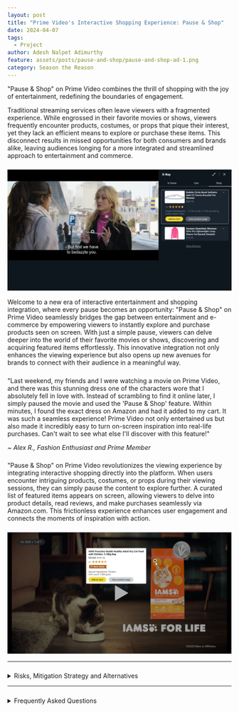 ```yaml
---
layout: post
title: "Prime Video's Interactive Shopping Experience: Pause & Shop"
date: 2024-04-07
tags:
  - Project
author: Adesh Nalpet Adimurthy
feature: assets/posts/pause-and-shop/pause-and-shop-ad-1.png
category: Season the Reason
---
```


<p>"Pause & Shop" on Prime Video combines the thrill of shopping with the joy of entertainment, redefining the boundaries of engagement.</p>

<p>Traditional streaming services often leave viewers with a fragmented experience. While engrossed in their favorite movies or shows, viewers frequently encounter products, costumes, or props that pique their interest, yet they lack an efficient means to explore or purchase these items. This disconnect results in missed opportunities for both consumers and brands alike, leaving audiences longing for a more integrated and streamlined approach to entertainment and commerce.</p>

<h5> </h5>

<p><img src="./assets/posts/pause-and-shop/pause-and-shop-4.png" /> </p>

<p>Welcome to a new era of interactive entertainment and shopping integration, where every pause becomes an opportunity: "Pause & Shop" on Prime Video seamlessly bridges the gap between entertainment and e-commerce by empowering viewers to instantly explore and purchase products seen on screen. With just a simple pause, viewers can delve deeper into the world of their favorite movies or shows, discovering and acquiring featured items effortlessly. This innovative integration not only enhances the viewing experience but also opens up new avenues for brands to connect with their audience in a meaningful way.</p>

<h5> </h5>

<div class="card">
  <div class="card-container">
  <p>"Last weekend, my friends and I were watching a movie on Prime Video, and there was this stunning dress one of the characters wore that I absolutely fell in love with. Instead of scrambling to find it online later, I simply paused the movie and used the 'Pause & Shop' feature. Within minutes, I found the exact dress on Amazon and had it added to my cart. It was such a seamless experience! Prime Video not only entertained us but also made it incredibly easy to turn on-screen inspiration into real-life purchases. Can't wait to see what else I'll discover with this feature!"</p>
    <p><i>~ Alex R., Fashion Enthusiast and Prime Member</i></p>
  </div>
</div>

<h5> </h5>

<p>"Pause & Shop" on Prime Video revolutionizes the viewing experience by integrating interactive shopping directly into the platform. When users encounter intriguing products, costumes, or props during their viewing sessions, they can simply pause the content to explore further. A curated list of featured items appears on screen, allowing viewers to delve into product details, read reviews, and make purchases seamlessly via Amazon.com. This frictionless experience enhances user engagement and connects the moments of inspiration with action.</p>

<h5> </h5>

<p><img src="./assets/posts/pause-and-shop/pause-and-shop-ad-1.png" /> </p>

<hr class="hr">

<h5> </h5>

<details><summary class="h3">Risks, Mitigation Strategy and Alternatives</summary>

<p><b>Risks / Reasons for Not Implementing this Feature:</b></p>

<p>Privacy Concerns: Introducing an interactive feature where users can identify and purchase products seen on screen may raise privacy concerns regarding data collection and tracking user preferences.</p>

<p>Distraction from Content: Introducing shopping features within the Prime Video interface may divert users' attention away from the primary purpose of the platform: enjoying movies and shows. Users might find themselves more focused on browsing products than immersing themselves in the storyline, leading to a disjointed viewing experience.</p>

<p>Cluttered Interface: Integrating shopping functionality into the Prime Video interface runs the risk of cluttering the user interface, potentially overwhelming users with additional elements such as product listings, advertisements, or purchase prompts. This clutter may detract from the clean and intuitive design that users expect from streaming platforms.</p>

<p>User Resistance: Some users may resist the integration of shopping features within a streaming service, perceiving it as an unwelcome intrusion into their leisure time. Resistance to the feature may stem from a desire to maintain a clear boundary between entertainment and commerce, with users preferring to shop on dedicated e-commerce platforms rather than within a video streaming environment.</p>

<p>Legal and Regulatory Considerations: If the feature raises legal or regulatory concerns, such as compliance with consumer protection laws or intellectual property rights, it may be prudent to reconsider implementation until these issues are addressed satisfactorily.</p>

<p>Technical Challenges: Implementing real-time product recognition technology to accurately identify items on screen may pose technical challenges, such as reliability and latency issues.</p>

<hr class="hr">

<p><b>Mitigation Strategy</b></p>

<p>Transparent Privacy Policies: Implement transparent privacy policies that clearly communicate how user data will be collected, used, and protected. Provide users with options to control their privacy settings.</p>

<p>User-Centric Design Approach: Adopt a user-centric design approach to ensure that the integration of shopping features into Prime Video enhances, rather than disrupts, the viewing experience. Prioritize simplicity, intuitiveness, and unobtrusiveness in the design of the user interface to minimize distractions and maintain focus on the content.</p>

<p>Optimized Interface: Design the Prime Video interface in a way that effectively balances content and shopping elements, avoiding clutter and ensuring that browsing and purchasing products remains a seamless and non-intrusive experience. Employ techniques such as collapsible menus, subtle notifications, and unobtrusive overlays to present shopping options without overwhelming the user.</p>

<p>User Education and Customization: Provide users with educational resources and customization options to empower them to tailor their Prime Video experience according to their preferences. Offer features such as customizable settings for shopping notifications and personalized recommendations based on viewing habits to enhance user control and mitigate potential resistance to integrated shopping features.</p>

<p>By prioritizing user-centric design principles, optimizing the interface for simplicity and intuitiveness, and providing users with control over their experience, we can effectively mitigate the risks associated with the disruption of the viewing experience and ensure that the integration of shopping features enhances the overall Prime Video experience for our users.</p>

<hr class="hr">

<p><b>Alternatives</b></p>

<p>Dedicated Shopping Section: Instead of integrating shopping directly into the Prime Video interface, create a separate section within the Amazon platform specifically for products featured in movies and shows. Users could access this section separately from their viewing experience, allowing them to explore and purchase related products without disrupting their entertainment.</p>

<p>Curated Product Recommendations: Implement a system for curating and promoting products related to movies and shows on Amazon.com based on user preferences and viewing history. Instead of integrating shopping directly into the viewing experience, leverage data analytics and recommendation algorithms to surface relevant products to users through personalized recommendations and targeted marketing campaigns.</p>

<p>Partnership with Content Creators: Forge partnerships with content creators and studios to create exclusive merchandise or limited-edition products tied to popular movies and shows available on Prime Video. Collaborate on promotional campaigns and marketing initiatives to drive sales of these products through traditional e-commerce channels while leveraging the Prime Video platform for increased visibility and exposure.</p>

</details>

<hr class="hr">

<h5> </h5>

<details><summary class="h3">Frequently Asked Questions</summary>

<p><i>FAQ 1: What is "Pause & Shop"?</i> <br>
"Pause & Shop" is a groundbreaking feature on Prime Video that allows viewers to pause their favorite shows, movies or ads and instantly browse and purchase products that appear on screen directly from Amazon.com.</p>

<p><i>FAQ 2: How does "Pause & Shop" work?</i> <br>
When viewers pause a movie or an ad on Prime Video, a curated list of products featured in the scene will appear on the screen. Users can then click on any product to view more details, read reviews, and seamlessly make a purchase through Amazon's secure checkout process.</p>

<p><i>FAQ 3: What type of products can users purchase with "Pause & Shop"?</i> <br>
Users can purchase a wide range of products, including costumes worn by characters, props featured in scenes or ads, and other items that catch their eye during their viewing experience.</p>

<p><i>FAQ 4: Is "Pause & Shop" available for all Prime Video content?</i> <br>
At launch, "Pause & Shop" will be available for select Prime Video titles. We're continually working to expand the feature to more content to offer our customers an even richer and more interactive viewing experience.</p>

<p><i>FAQ 5: How does "Pause & Shop" benefit Prime members?</i> <br>
"Pause & Shop" enhances the Prime Video experience by providing a seamless way for viewers to engage with their favorite content and discover unique products inspired by the shows and movies they love. It offers added convenience, allowing users to shop for items they see on screen without interrupting their viewing experience.</p>

<p><i>FAQ 6: Is "Pause & Shop" available on all devices?</i> <br>
"Pause & Shop" is currently available on select devices that support Prime Video. We're working to expand availability to more devices in the near future.</p>

<p><i>FAQ 7: Is there any additional cost associated with using "Pause & Shop"?</i> <br>
No, "Pause & Shop" is included as part of the Prime membership at no additional cost. Prime members can enjoy this innovative feature as part of their existing subscription.</p>

<p><i>FAQ 8: How can content creators and brands participate in "Pause & Shop"?</i> <br>
Content creators and brands interested in featuring their products on "Pause & Shop" can reach out to Amazon for partnership opportunities. We're excited to work with creators to enhance the viewing experience for our customers.</p>

</details>

<br>